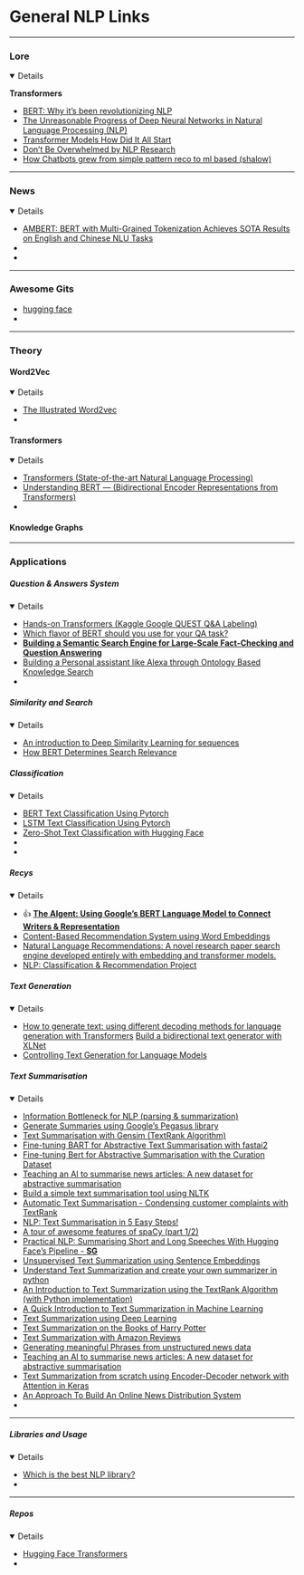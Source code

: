 # General NLP Links

---
### Lore
<details open>
  
**Transformers**
- [BERT: Why it’s been revolutionizing NLP](https://towardsdatascience.com/bert-why-its-been-revolutionizing-nlp-5d1bcae76a13) 
- [The Unreasonable Progress of Deep Neural Networks in Natural Language Processing (NLP)](https://towardsdatascience.com/the-unreasonable-progress-of-deep-neural-networks-in-natural-language-processing-nlp-374443b21b00) 
- [Transformer Models How Did It All Start](https://towardsdatascience.com/transformer-models-how-did-it-all-start-2e5b385ddd93)
- [Don’t Be Overwhelmed by NLP Research](https://medium.com/towards-artificial-intelligence/dont-be-overwhelmed-by-nlp-c174a8b673cb)  
- [How Chatbots grew from simple pattern reco to ml based (shalow)](https://medium.com/swlh/how-chatbots-grew-from-simple-pattern-recognition-software-to-sophisticated-machine-learning-based-ce4ecee5abab)
</details>

---
### News
<details open>

- [AMBERT: BERT with Multi-Grained Tokenization Achieves SOTA Results on English and Chinese NLU Tasks](https://medium.com/syncedreview/ambert-bert-with-multi-grained-tokenization-achieves-sota-results-on-english-and-chinese-nlu-tasks-e451b3f8a8e5)
- []()
- 
</details>

---
### Awesome Gits
- [hugging face](https://huggingface.co/)
- 

---
### Theory

#### Word2Vec
<details open>

- [The Illustrated Word2vec](http://jalammar.github.io/illustrated-word2vec/)
- []()

</details>

#### Transformers
<details open>

- [Transformers (State-of-the-art Natural Language Processing)](https://towardsdatascience.com/transformers-state-of-the-art-natural-language-processing-1d84c4c7462b)
- [Understanding BERT — (Bidirectional Encoder Representations from Transformers)](https://towardsdatascience.com/understanding-bert-bidirectional-encoder-representations-from-transformers-45ee6cd51eef)
- []()

</details>

#### Knowledge Graphs



---
### Applications

##### Question & Answers System
<details open>

- [Hands-on Transformers (Kaggle Google QUEST Q&A Labeling)](https://towardsdatascience.com/hands-on-transformers-kaggle-google-quest-q-a-labeling-affd3dad7bcb)
- [Which flavor of BERT should you use for your QA task?](https://towardsdatascience.com/which-flavor-of-bert-should-you-use-for-your-qa-task-6d6a0897fb24) 
- **[Building a Semantic Search Engine for Large-Scale Fact-Checking and Question Answering](https://towardsdatascience.com/building-a-semantic-search-engine-for-large-scale-fact-checking-and-question-answering-9aa356632432)**
- [Building a Personal assistant like Alexa through Ontology Based Knowledge Search](https://towardsdatascience.com/building-a-personal-assistant-like-alexa-open-domain-question-answering-7e9aa1e8ed90)  
- 

</details>

##### Similarity and Search
<details open>

- [An introduction to Deep Similarity Learning for sequences](https://towardsdatascience.com/introduction-to-deep-similarity-learning-for-sequences-89d9c26f8392)
- [How BERT Determines Search Relevance](https://towardsdatascience.com/how-bert-determines-search-relevance-2a67a1575ac4)
</details>

##### Classification
<details open>

- [BERT Text Classification Using Pytorch](https://towardsdatascience.com/bert-text-classification-using-pytorch-723dfb8b6b5b)
- [LSTM Text Classification Using Pytorch](https://towardsdatascience.com/lstm-text-classification-using-pytorch-2c6c657f8fc0)
- [Zero-Shot Text Classification with Hugging Face](https://towardsdatascience.com/zero-shot-text-classification-with-hugging-face-7f533ba83cd6)
- []()
- 
</details>

##### Recys
<details open>

- :thumbsup: **[The AIgent: Using Google’s BERT Language Model to Connect Writers & Representation](https://blog.insightdatascience.com/the-aigent-using-googles-bert-language-model-to-connect-writers-representation-42ac6388da7c)**
- [Content-Based Recommendation System using Word Embeddings](https://medium.com/towards-artificial-intelligence/content-based-recommendation-system-using-word-embeddings-c1c15de1ef95)
- [Natural Language Recommendations: A novel research paper search engine developed entirely with embedding and transformer models.](https://github.com/Santosh-Gupta/NaturalLanguageRecommendations)
- [NLP: Classification & Recommendation Project](https://towardsdatascience.com/nlp-classification-recommendation-project-cae5623ccaae)
</details>

##### Text Generation
<details open>

- [How to generate text: using different decoding methods for language generation with Transformers](https://huggingface.co/blog/how-to-generate)
[Build a bidirectional text generator with XLNet](https://towardsdatascience.com/build-a-bidirectional-text-generator-with-xlnet-49d9d37b48a9)  
- [Controlling Text Generation for Language Models](https://towardsdatascience.com/controlling-text-generation-from-language-models-6334935e80cf)


</details>

##### Text Summarisation
<details open>

- [Information Bottleneck for NLP (parsing & summarization)](https://medium.com/jasonwu0731/information-bottleneck-for-nlp-parsing-summarization-961418fbb697)
- [Generate Summaries using Google’s Pegasus library](https://towardsdatascience.com/generate-summaries-using-googles-pegasus-library-772633a161c2)
- [Text Summarisation with Gensim (TextRank Algorithm)](https://medium.com/@shivangisareen/text-summarisation-with-gensim-textrank-46bbb3401289)  
- [Fine-tuning BART for Abstractive Text Summarisation with fastai2](https://medium.com/curation-corporation/fine-tuning-bart-for-abstractive-text-summarisation-with-fastai2-d7a2ad676a13)  
- [Fine-tuning Bert for Abstractive Summarisation with the Curation Dataset](https://medium.com/curation-corporation/fine-tuning-bert-for-abstractive-summarisation-with-the-curation-dataset-79ea4b40a923)
- [Teaching an AI to summarise news articles: A new dataset for abstractive summarisation](https://medium.com/curation-corporation/teaching-an-ai-to-abstract-a-new-dataset-for-abstractive-auto-summarisation-5227f546caa8)  
- [Build a simple text summarisation tool using NLTK](https://medium.com/@limavallantin/build-a-simple-text-summarisation-tool-using-nltk-ff0984fedb4f)
- [Automatic Text Summarisation - Condensing customer complaints with TextRank](https://towardsdatascience.com/automatic-text-summarisation-ccc98d2b323f)
- [NLP: Text Summarisation in 5 Easy Steps!](https://medium.com/@96ashraf96/nlp-text-summarisation-in-5-easy-steps-8b4ae00400e6)
- [A tour of awesome features of spaCy (part 1/2)](https://medium.com/eliiza-ai/a-tour-of-awesome-features-of-spacy-part-1-2-58b32425954f)
- [Practical NLP: Summarising Short and Long Speeches With Hugging Face’s Pipeline - **SG**](https://towardsdatascience.com/practical-nlp-summarising-short-and-long-speeches-with-hugging-faces-pipeline-bc7df76bd366)
- [Unsupervised Text Summarization using Sentence Embeddings](https://medium.com/jatana/unsupervised-text-summarization-using-sentence-embeddings-adb15ce83db1)
- [Understand Text Summarization and create your own summarizer in python](https://towardsdatascience.com/understand-text-summarization-and-create-your-own-summarizer-in-python-b26a9f09fc70)
- [An Introduction to Text Summarization using the TextRank Algorithm (with Python implementation)](https://medium.com/analytics-vidhya/an-introduction-to-text-summarization-using-the-textrank-algorithm-with-python-implementation-2370c39d0c60)
- [A Quick Introduction to Text Summarization in Machine Learning](https://towardsdatascience.com/a-quick-introduction-to-text-summarization-in-machine-learning-3d27ccf18a9f)
- [Text Summarization using Deep Learning](https://towardsdatascience.com/text-summarization-using-deep-learning-6e379ed2e89c)
- [Text Summarization on the Books of Harry Potter](https://towardsdatascience.com/text-summarization-on-the-books-of-harry-potter-5e9f5bf8ca6c)
- [Text Summarization with Amazon Reviews](https://towardsdatascience.com/text-summarization-with-amazon-reviews-41801c2210b)
- [Generating meaningful Phrases from unstructured news data](https://medium.com/analytics-vidhya/generating-meaningful-phrases-from-unstructured-news-data-d4e217a7da43)
- [Teaching an AI to summarise news articles: A new dataset for abstractive summarisation](https://medium.com/curation-corporation/teaching-an-ai-to-abstract-a-new-dataset-for-abstractive-auto-summarisation-5227f546caa8)
- [Text Summarization from scratch using Encoder-Decoder network with Attention in Keras](https://towardsdatascience.com/text-summarization-from-scratch-using-encoder-decoder-network-with-attention-in-keras-5fa80d12710e)
- [An Approach To Build An Online News Distribution System](https://medium.com/the-innovation/an-approach-to-build-an-online-news-distribution-system-acda2aa8059b)
- 


</details>

---
##### Libraries and Usage
<details open>

- [Which is the best NLP library?](https://towardsdatascience.com/which-is-the-best-nlp-d7965c71ec5f)
- []()

</details>

---
##### Repos
<details open>

- [Hugging Face Transformers](https://github.com/huggingface/transformers)
- 
</details>
